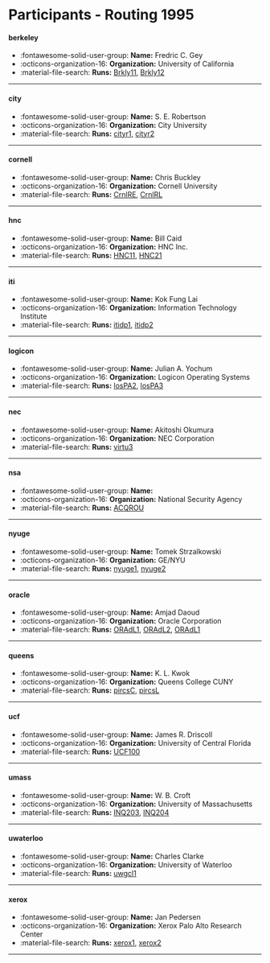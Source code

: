 # Participants - Routing 1995 

#### berkeley 
 - :fontawesome-solid-user-group: **Name:** Fredric C. Gey 
 - :octicons-organization-16: **Organization:** University of California 
 - :material-file-search: **Runs:** [Brkly11](./runs.md#brkly11), [Brkly12](./runs.md#brkly12) 

---
#### city 
 - :fontawesome-solid-user-group: **Name:** S. E. Robertson 
 - :octicons-organization-16: **Organization:** City University 
 - :material-file-search: **Runs:** [cityr1](./runs.md#cityr1), [cityr2](./runs.md#cityr2) 

---
#### cornell 
 - :fontawesome-solid-user-group: **Name:** Chris Buckley 
 - :octicons-organization-16: **Organization:** Cornell University 
 - :material-file-search: **Runs:** [CrnlRE](./runs.md#crnlre), [CrnlRL](./runs.md#crnlrl) 

---
#### hnc 
 - :fontawesome-solid-user-group: **Name:** Bill Caid 
 - :octicons-organization-16: **Organization:** HNC Inc.  
 - :material-file-search: **Runs:** [HNC11](./runs.md#hnc11), [HNC21](./runs.md#hnc21) 

---
#### iti 
 - :fontawesome-solid-user-group: **Name:** Kok Fung Lai 
 - :octicons-organization-16: **Organization:** Information Technology Institute 
 - :material-file-search: **Runs:** [itidp1](./runs.md#itidp1), [itidp2](./runs.md#itidp2) 

---
#### logicon 
 - :fontawesome-solid-user-group: **Name:** Julian A. Yochum 
 - :octicons-organization-16: **Organization:** Logicon Operating Systems  
 - :material-file-search: **Runs:** [losPA2](./runs.md#lospa2), [losPA3](./runs.md#lospa3) 

---
#### nec 
 - :fontawesome-solid-user-group: **Name:** Akitoshi Okumura 
 - :octicons-organization-16: **Organization:** NEC Corporation 
 - :material-file-search: **Runs:** [virtu3](./runs.md#virtu3) 

---
#### nsa 
 - :fontawesome-solid-user-group: **Name:**  
 - :octicons-organization-16: **Organization:** National Security Agency 
 - :material-file-search: **Runs:** [ACQROU](./runs.md#acqrou) 

---
#### nyuge 
 - :fontawesome-solid-user-group: **Name:** Tomek Strzalkowski 
 - :octicons-organization-16: **Organization:** GE/NYU 
 - :material-file-search: **Runs:** [nyuge1](./runs.md#nyuge1), [nyuge2](./runs.md#nyuge2) 

---
#### oracle 
 - :fontawesome-solid-user-group: **Name:** Amjad Daoud 
 - :octicons-organization-16: **Organization:** Oracle Corporation  
 - :material-file-search: **Runs:** [ORAdL1](./runs.md#oradl1), [ORAdL2](./runs.md#oradl2), [ORAdL1](./runs.md#oradl1) 

---
#### queens 
 - :fontawesome-solid-user-group: **Name:** K. L. Kwok 
 - :octicons-organization-16: **Organization:** Queens College CUNY  
 - :material-file-search: **Runs:** [pircsC](./runs.md#pircsc), [pircsL](./runs.md#pircsl) 

---
#### ucf 
 - :fontawesome-solid-user-group: **Name:** James R. Driscoll 
 - :octicons-organization-16: **Organization:** University of Central Florida 
 - :material-file-search: **Runs:** [UCF100](./runs.md#ucf100) 

---
#### umass 
 - :fontawesome-solid-user-group: **Name:** W. B. Croft 
 - :octicons-organization-16: **Organization:** University of Massachusetts 
 - :material-file-search: **Runs:** [INQ203](./runs.md#inq203), [INQ204](./runs.md#inq204) 

---
#### uwaterloo 
 - :fontawesome-solid-user-group: **Name:** Charles Clarke 
 - :octicons-organization-16: **Organization:** University of Waterloo  
 - :material-file-search: **Runs:** [uwgcl1](./runs.md#uwgcl1) 

---
#### xerox 
 - :fontawesome-solid-user-group: **Name:** Jan Pedersen 
 - :octicons-organization-16: **Organization:** Xerox Palo Alto Research Center 
 - :material-file-search: **Runs:** [xerox1](./runs.md#xerox1), [xerox2](./runs.md#xerox2) 

---
